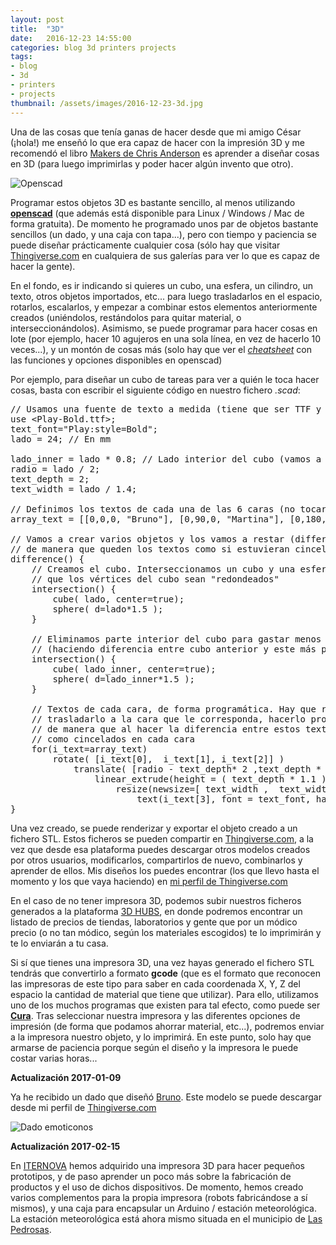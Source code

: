```yaml
---
layout: post
title:  "3D"
date:   2016-12-23 14:55:00
categories: blog 3d printers projects
tags:
- blog
- 3d
- printers
- projects
thumbnail: /assets/images/2016-12-23-3d.jpg
---
```



Una de las cosas que tenía ganas de hacer desde que mi amigo César (¡hola!) me enseñó lo que era capaz de hacer con la impresión 3D y me recomendó el libro [Makers de Chris Anderson](http://amzn.to/2ik25bI) es aprender a diseñar cosas en 3D (para luego imprimirlas y poder hacer algún invento que otro).

![Openscad]({{site.url}}/assets/images/2016-12-23-3d.jpg)


Programar estos objetos 3D es bastante sencillo, al menos utilizando **[openscad](http://www.openscad.org)** (que además está disponible para Linux / Windows / Mac de forma gratuita). De momento he programado unos par de objetos bastante sencillos (un dado, y una caja con tapa...), pero con tiempo y paciencia se puede diseñar prácticamente cualquier cosa (sólo hay que visitar [Thingiverse.com](https://thingiverse.com) en cualquiera de sus galerías para ver lo que es capaz de hacer la gente).

En el fondo, es ir indicando si quieres un cubo, una esfera, un cilindro, un texto, otros objetos importados, etc... para luego trasladarlos en el espacio, rotarlos, escalarlos, y empezar a combinar estos elementos anteriormente creados (uniéndolos, restándolos para quitar material, o interseccionándolos). Asimismo, se puede programar para hacer cosas en lote (por ejemplo, hacer 10 agujeros en una sola línea, en vez de hacerlo 10 veces...), y un montón de cosas más (solo hay que ver el _[cheatsheet](http://www.openscad.org/cheatsheet/)_ con las funciones y opciones disponibles en openscad)

Por ejemplo, para diseñar un cubo de tareas para ver a quién le toca hacer cosas, basta con escribir el siguiente código en nuestro fichero _.scad_:

<pre>
// Usamos una fuente de texto a medida (tiene que ser TTF y estar en el mismo directorio que este fichero .scad)
use &lt;Play-Bold.ttf&gt;;
text_font="Play:style=Bold";
lado = 24; // En mm

lado_inner = lado * 0.8; // Lado interior del cubo (vamos a quitar material interior para que sea dado más barato)
radio = lado / 2;
text_depth = 2;
text_width = lado / 1.4;

// Definimos los textos de cada una de las 6 caras (no tocar resto de coordenadas de rotación)
array_text = [[0,0,0, "Bruno"], [0,90,0, "Martina"], [0,180,0,"Jorge"], [0,270,0,"Sonia"], [0,90,90,"Todos"], [0,90,270,"Nadie"] ];

// Vamos a crear varios objetos y los vamos a restar (difference) entre sí para quitar material,
// de manera que queden los textos como si estuvieran cincelados en cada cara del cubo
difference() {
    // Creamos el cubo. Interseccionamos un cubo y una esfera para 
    // que los vértices del cubo sean "redondeados"
    intersection() {
        cube( lado, center=true);
        sphere( d=lado*1.5 );
    }
    
    // Eliminamos parte interior del cubo para gastar menos material 
    // (haciendo diferencia entre cubo anterior y este más pequeño)
    intersection() {
        cube( lado_inner, center=true);
        sphere( d=lado_inner*1.5 );
    }

    // Textos de cada cara, de forma programática. Hay que rotar el texto (para cada cara), 
    // trasladarlo a la cara que le corresponda, hacerlo profundo y cambiarle el tamaño,
    // de manera que al hacer la diferencia entre estos textos y el resto de objetos queden
    // como cincelados en cada cara
    for(i_text=array_text)
        rotate( [i_text[0],  i_text[1], i_text[2]] )
            translate( [radio - text_depth* 2 ,text_depth * 2, radio - text_depth] )
                linear_extrude(height = ( text_depth * 1.1 )) 
                    resize(newsize=[ text_width ,  text_width / 3, text_width  ] )
                        text(i_text[3], font = text_font, halign = "right" , valign = "top" );
} 
</pre>

Una vez creado, se puede renderizar y exportar el objeto creado a un fichero STL. Estos ficheros se pueden compartir en [Thingiverse.com](https://thingiverse.com), a la vez que desde esa plataforma puedes descargar otros modelos creados por otros usuarios, modificarlos, compartirlos de nuevo, combinarlos y aprender de ellos. Mis diseños los puedes encontrar (los que llevo hasta el momento y los que vaya haciendo) en [mi perfil de Thingiverse.com](http://www.thingiverse.com/jorgecasas/designs)

En el caso de no tener impresora 3D, podemos subir nuestros ficheros generados a la plataforma [3D HUBS](https://www.3dhubs.com), en donde podremos encontrar un listado de precios de tiendas, laboratorios y gente que por un módico precio (o no tan módico, según los materiales escogidos) te lo imprimirán y te lo enviarán a tu casa.

Si sí que tienes una impresora 3D, una vez hayas generado el fichero STL tendrás que convertirlo a formato **gcode** (que es el formato que reconocen las impresoras de este tipo para saber en cada coordenada X, Y, Z del espacio la cantidad de material que tiene que utilizar). Para ello, utilizamos uno de los muchos programas que existen para tal efecto, como puede ser **[Cura](https://ultimaker.com/en/products/cura-software)**. Tras seleccionar nuestra impresora y las diferentes opciones de impresión (de forma que podamos ahorrar material, etc...), podremos enviar a la impresora nuestro objeto, y lo imprimirá. En este punto, solo hay que armarse de paciencia porque según el diseño y la impresora le puede costar varias horas...

**Actualización 2017-01-09**

Ya he recibido un dado que diseñó [Bruno](https://twitter.com/brunocasasabos). Este modelo se puede descargar desde mi perfil de [Thingiverse.com](http://www.thingiverse.com/thing:1994329)

![Dado emoticonos]({{site.url}}/assets/images/2016-12-23-3d-02.jpg)


**Actualización 2017-02-15**

En [ITERNOVA](https://www.iternova.net) hemos adquirido una impresora 3D para hacer pequeños prototipos, y de paso aprender un poco más sobre la fabricación de productos y el uso de dichos dispositivos. De momento, hemos creado varios complementos para la propia impresora (robots fabricándose a sí mismos), y una caja para encapsular un Arduino / estación meteorológica. La estación meteorológica está ahora mismo situada en el municipio de [Las Pedrosas](https://www.wunderground.com/personal-weather-station/dashboard?ID=ILASPEDR2).

